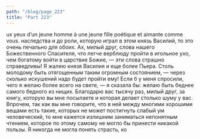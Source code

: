 ```yaml
---
path: "/blog/page_223"
title: "Part 223"
---
```


ux yeux d’un jeune homme à une jeune fille poétique et aimante comme vous.
наследства и до роли, которую играл в этом князь Василий, то это очень печально для обоих. Ах, милый друг, слова нашего Божественного Спасителя, что легче верблюду пройти в игольное ухо, чем богатому войти в царствие Божие, — эти слова страшно справедливы! Я жалею князя Василия и еще более Пьера. Столь молодому быть отягощенным таким огромным состоянием, — через сколько искушений надо будет пройти ему! Если б у меня спросили, чего я желаю более всего на свете, — я сказала бы: желаю быть беднее самого бедного из нищих. Благодарю вас тысячу раз, милый друг, за книгу, которую вы мне посылаете и которая делает столько шуму у вас. Впрочем, так как вы мне говорите, что в ней между многими хорошими вещами есть такие, которых не может постигнуть слабый ум человеческий, то мне кажется излишним заниматься непонятным чтением, которое по этому самому не могло бы принести никакой пользы. Я никогда не могла понять страсть, ко
